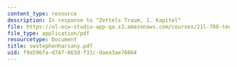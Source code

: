 ```yaml
---
content_type: resource
description: In response to "Zettels Traum, 1. Kapitel"
file: https://ol-ocw-studio-app-qa.s3.amazonaws.com/courses/21l-708-technologies-of-humanism-spring-2003/f9a596fad747863df31cdaea3ae76864_swstephenharsany.pdf
file_type: application/pdf
resourcetype: Document
title: swstephenharsany.pdf
uid: f9a596fa-d747-863d-f31c-daea3ae76864
---
```

